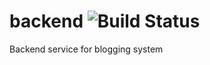 # backend ![Build Status](https://travis-ci.com/jennndol/rumorbite.svg?token=DTfdnuhwbgxe9Re3YAnv&branch=master)
Backend service for blogging system
